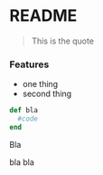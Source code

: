# README

> This is the quote

### Features

- one thing
- second thing

```Ruby
def bla
  #code
end
```
Bla

bla bla
